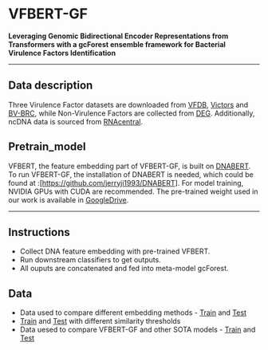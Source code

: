 # VFBERT-GF

**Leveraging Genomic Bidirectional Encoder Representations from Transformers with a gcForest ensemble framework for Bacterial Virulence Factors Identification**

---

## Data description

Three Virulence Factor datasets are downloaded from [VFDB](http://www.mgc.ac.cn/VFs/), [Victors](https://phidias.us/victors/) and [BV-BRC](https://www.bv-brc.org/), while Non-Virulence Factors are collected from [DEG](http://origin.tubic.org/deg/public/index.php). Additionally, ncDNA data is sourced from [RNAcentral](https://rnacentral.org/).


## Pretrain_model

VFBERT, the feature embedding part of VFBERT-GF, is built on [DNABERT](https://github.com/jerryji1993/DNABERT). To run VFBERT-GF, the installation of DNABERT is needed, which could be found at :[https://github.com/jerryji1993/DNABERT]. For model training, NVIDIA GPUs with CUDA are recommended.
The pre-trained weight used in our work is available in [GoogleDrive](https://link-to-google-drive.com).

---

## Instructions

- Collect DNA feature embedding with pre-trained VFBERT.
- Run downstream classifiers to get outputs. 
- All ouputs are concatenated and fed into meta-model gcForest.

## Data

- Data used to compare different embedding methods - [Train](https://drive.google.com/drive/folders/1QyIiCnCNUSbXTpbPbT9xaW1hWb72JsLD?usp=sharing) and [Test](https://drive.google.com/drive/folders/1RPz6BIoQIHyI2XhXdKTHniecuU5CYTFf?usp=sharing)
- [Train](https://drive.google.com/drive/folders/14GCsk3wQLw-w2WcLAa5zCaAt206Q2hgd?usp=sharing) and [Test](https://drive.google.com/drive/folders/13q4W6L0gd_ThWj1XnbwZ2-DYy1KnmklH?usp=sharing) with different similarity thresholds
- Data uesed to compare VFBERT-GF and other SOTA models - [Train](https://drive.google.com/drive/folders/1u8B25J5BIUR1FngwubBp4g859IIFyasn?usp=sharing) and [Test](https://drive.google.com/drive/folders/1EHRh1EiKOOftt_VIw5sY_EVIY9fXlmA2?usp=sharing)
